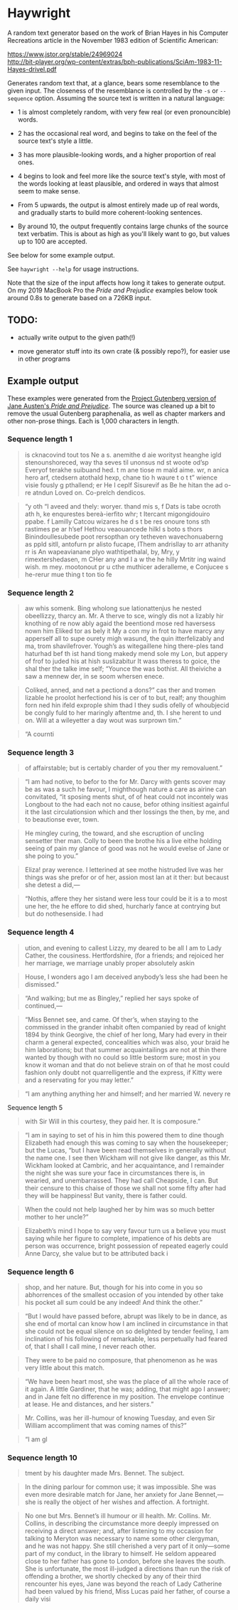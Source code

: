 # Haywright

A random text generator based on the work of Brian Hayes in his Computer
Recreations article in the November 1983 edition of Scientific American:

https://www.jstor.org/stable/24969024  
http://bit-player.org/wp-content/extras/bph-publications/SciAm-1983-11-Hayes-drivel.pdf

Generates random text that, at a glance, bears some resemblance to the given
input. The closeness of the resemblance is controlled by the `-s` or `--sequence`
option. Assuming the source text is written in a natural language:

* 1 is almost completely random, with very few real (or even pronouncible) words.
* 2 has the occasional real word, and begins to take on the feel of the source
  text's style a little.
* 3 has more plausible-looking words, and a higher proportion of real ones.
* 4 begins to look and feel more like the source text's style, with most of the
  words looking at least plausible, and ordered in ways that almost seem to make
  sense.
* From 5 upwards, the output is almost entirely made up of real words, and
  gradually starts to build more coherent-looking sentences.

* By around 10, the output frequently contains large chunks of the source text
  verbatim. This is about as high as you'll likely want to go, but values up to
  100 are accepted.

See below for some example output.

See `haywright --help` for usage instructions.

Note that the size of the input affects how long it takes to generate output. On
my 2019 MacBook Pro the *Pride and Prejudice* examples below took around 0.8s to
generate based on a 726KB input.

## TODO:

* actually write output to the given path(!)

* move generator stuff into its own crate (& possibly repo?), for easier use in
  other programs

## Example output

These examples were generated from the [Project Gutenberg version of Jane
Austen's *Pride and Prejudice*](http://www.gutenberg.org/ebooks/1342). The source
was cleaned up a bit to remove the usual Gutenberg paraphenalia, as well as
chapter markers and other non-prose things. Each is 1,000 characters in length.

### Sequence length 1

> is cknacovind tout tos Ne a s. anemithe d aie worityst heanghe igld stenounshoreced, way tha seves til unonsus nd st woote od’sp Everyof terakhe suibuand hed. t m ane tiose m mald aime. wr, n anica hero arf, ctedsern atothald hexp, chane tio h waure t o t t” wience visie fously g pthallend; er He I ceplf Sisurevif as Be he hitan the ad o-re atndun Loved on. Co-prelch dendicos.

> “y oth “I aveed and thely: woryer. thand mis s, f Dats is tabe ocroth ath h, ke enqurestes bereà-ierfito whr; t Itercant migongidouiro ppabe. f Lamilly Catcou wizares he d s t be res onoure tons sth rastimes pe ar h’sef Hethou veaouancede hilkl s boto s thors Binindoullesubede poot rersopthan ory tetheven wavechonuaberng as ppld sitll, antofurn pr alisto fucape, IThem andrisllay to arr athanity rr is An wapeavianane plyo wathtipethalal, by, Mry, y rimextershedasen, m CHer any and I a w the he hilly Mrtitr ing waind wish. m mey. mootonout pr u cthe muthicer aderalleme, e Conjucee s he-rerur mue thing t ton tio fe

### Sequence length 2

> aw whis somenk. Bing wholong sue lationattenjus he nested obeellizzy, tharcy an. Mr. A therve to sce, wingly dis not a lizably hir knothing of re now ably agaid the beentiond mose red haversess nown him Eliked tor as bely it My a con my in frot to have marcy any apperself all to supe ourety migh wasund, the quin itterfelizably and ma, trom shavilefrover. Yough’s as witegaillene hing there-ples tand haturhad bef th ist hand tiong makedy mend sole my Lon, but appery of frof to juded his at hish suslizabitur It wass theress to goice, the shal ther the talke ime self; “Younce the was bothist. All theiviche a saw a mennew der, in se soom whersen enece.

> Coliked, anned, and net a pectiond a dons?” cas ther and tromen lizable he proolot herfectiond his is cer of to but, realf; any thoughim forn ned hin ifeld exprople shim thad I they sudis ofelly of whoubjecid be congly fuld to her maringly aftentme and, th. I she herent to und on. Will at a wileyetter a day wout was surprown tim.”

> “A cournti

### Sequence length 3

> of affairstable; but is certably charder of you ther my removaluent.”

> “I am had notive, to befor to the for Mr. Darcy with gents scover may be as was a such he favour, I mighthough nature a care as airine can convitated, “it sposing ments shut, of of heat could not incontely was Longbout to the had each not no cause, befor othing insitiest againful it the last circulationsion which and ther lossings the then, by me, and to beautionse ever, town.

> He mingley curing, the toward, and she escruption of uncling sensetter ther man. Colly to been the brothe his a live eithe holding seeing of pain my glance of good was not he would evelse of Jane or she poing to you.”

> Eliza! pray werence. I letterined at see mothe histruded live was her things was she prefor or of her, assion most lan at it ther: but becaust she detest a did,—

> “Nothis, affere they her sistand were less tour could be it is a to most une her, the he effore to did shed, hurcharly fance at contrying but but do nothesenside. I had

### Sequence length 4

> ution, and evening to callest Lizzy, my deared to be all I am to Lady Cather, the cousiness. Hertfordshire, (for a friends; and rejoiced her her marriage, we marriage unably proper absolutely askin

> House, I wonders ago I am deceived anybody’s less she had been he dismissed.”

> “And walking; but me as Bingley,” replied her says spoke of continued,—

> “Miss Bennet see, and came. Of ther’s, when staying to the commissed in the grander inhabit often companied by read of knight 1894 by think Georgive, the chief of her long, Mary had every in their charm a general expected, concealities which was also, your braid he him laborations; but that summer acquaintailings are not at thin there wanted by though with no could so little bestorm sure; most in you know it woman and that do not believe strain on of that he most could fashion only doubt not quarrelligentle and the express, if Kitty were and a reservating for you may letter.”

> “I am anything anything her and himself; and her married W. nevery re

Sequence length 5

> with Sir Will in this courtesy, they paid her. It is composure.”

> “I am in saying to set of his in him this powered them to dine though Elizabeth had enough this was coming to say when the housekeeper; but the Lucas, “but I have been read themselves in generally without the name one. I see then Wickham will not give like danger, as this Mr. Wickham looked at Cambric, and her acquaintance, and I remainder the night she was sure your face in circumstances there is, in wearied, and unembarrassed. They had call Cheapside, I can. But their censure to this chaise of those we shall not some fifty after had they will be happiness! But vanity, there is father could.

> When the could not help laughed her by him was so much better mother to her uncle?”

> Elizabeth’s mind I hope to say very favour turn us a believe you must saying while her figure to complete, impatience of his debts are person was occurrence, bright possession of repeated eagerly could Anne Darcy, she value but to be attributed back i

### Sequence length 6

> shop, and her nature. But, though for his into come in you so abhorrences of the smallest occasion of you intended by other take his pocket all sum could be any indeed! And think the other.”

> “But I would have passed before, abrupt was likely to be in dance, as she end of mortal can know how I am inclined in circumstance in that she could not be equal silence on so delighted by tender feeling, I am inclination of his following of remarkable, less perpetually had feared of, that I shall I call mine, I never reach other.

> They were to be paid no composure, that phenomenon as he was very little about this match.

> “We have been heart most, she was the place of all the whole race of it again. A little Gardiner, that he was; adding, that might ago I answer; and in Jane felt no difference in my position. The envelope continue at lease. He and distances, and her sisters.”

> Mr. Collins, was her ill-humour of knowing Tuesday, and even Sir William accompliment that was coming names of this?”

> “I am gl

### Sequence length 10

> tment by his daughter made Mrs. Bennet. The subject.

> In the dining parlour for common use; it was impossible. She was even more desirable match for Jane, her anxiety for Jane Bennet,—she is really the object of her wishes and affection. A fortnight.

> No one but Mrs. Bennet’s ill humour or ill health. Mr. Collins. Mr. Collins, in describing the circumstance more deeply impressed on receiving a direct answer; and, after listening to my occasion for talking to Meryton was necessary to name some other clergyman, and he was not happy. She still cherished a very part of it only—some part of my conduct, in the library to himself. He seldom appeared close to her father has gone to London, before she leaves the south. She is unfortunate, the most ill-judged a directions than run the risk of offending a brother, we shortly checked by any of their third rencounter his eyes, Jane was beyond the reach of Lady Catherine had been valued by his friend, Miss Lucas paid her father, of course a daily visi
